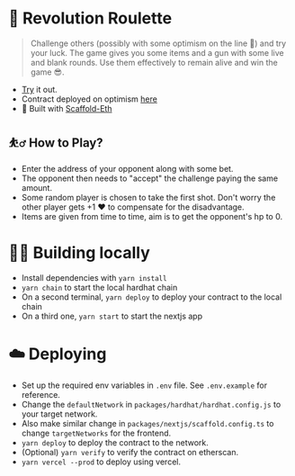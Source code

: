 # 🎲 Revolution Roulette

> Challenge others (possibly with some optimism on the line 🤑) and try your luck. The game gives you some items and a gun with some live and blank rounds. Use them effectively to remain alive and win the game 😎.

* [Try](https://revolution-roulette.vercel.app/) it out.
* Contract deployed on optimism [here](https://optimistic.etherscan.io/address/0x37675Cc8fE0324F35d17b40D3bBA54aAf4128E68)
* 🚀 Built with [Scaffold-Eth](https://scaffoldeth.io/)

## ⛹️‍♂️ How to Play?
* Enter the address of your opponent along with some bet.
* The opponent then needs to "accept" the challenge paying the same amount.
* Some random player is chosen to take the first shot. Don't worry the other player gets +1 ❤️ to compensate for the disadvantage.
* Items are given from time to time, aim is to get the opponent's hp to 0.

# 👷‍♂️ Building locally

* Install dependencies with `yarn install`
* `yarn chain` to start the local hardhat chain
* On a second terminal, `yarn deploy` to deploy your contract to the local chain
* On a third one, `yarn start` to start the nextjs app

# ☁️ Deploying
* Set up the required env variables in `.env` file. See `.env.example` for reference.
* Change the `defaultNetwork` in `packages/hardhat/hardhat.config.js` to your target network.
* Also make similar change in `packages/nextjs/scaffold.config.ts` to change `targetNetworks` for the frontend.
* `yarn deploy` to deploy the contract to the network.
* (Optional) `yarn verify` to verify the contract on etherscan.
* `yarn vercel --prod` to deploy using vercel.